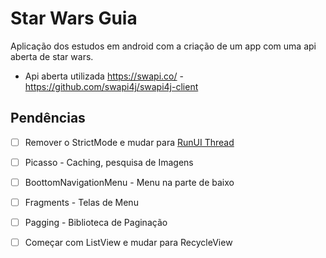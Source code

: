 # Star Wars Guia

Aplicação dos estudos em android com a criação de um app com uma api aberta de star wars.

* Api aberta utilizada https://swapi.co/ - https://github.com/swapi4j/swapi4j-client

## Pendências

- [ ] Remover o StrictMode e mudar para [RunUI Thread](https://www.google.com.br/search?q=run+ui+thread+android&oq=RunUI+Thread&aqs=chrome.1.69i57j0l5.9351j0j7&sourceid=chrome&ie=UTF-8)
- [ ] Picasso - Caching, pesquisa de Imagens
- [ ] BoottomNavigationMenu - Menu na parte de baixo
- [ ] Fragments - Telas de Menu
- [ ] Pagging - Biblioteca de Paginação
- [ ] Começar com ListView e mudar para RecycleView

